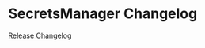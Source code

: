 # SecretsManager Changelog

[Release Changelog](https://github.com/spryker/secrets-manager/releases)
